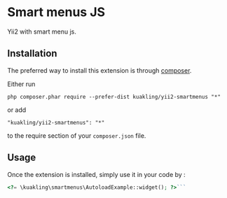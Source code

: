 Smart menus JS
==============
Yii2 with smart menu js.

Installation
------------

The preferred way to install this extension is through [composer](http://getcomposer.org/download/).

Either run

```
php composer.phar require --prefer-dist kuakling/yii2-smartmenus "*"
```

or add

```
"kuakling/yii2-smartmenus": "*"
```

to the require section of your `composer.json` file.


Usage
-----

Once the extension is installed, simply use it in your code by  :

```php
<?= \kuakling\smartmenus\AutoloadExample::widget(); ?>```